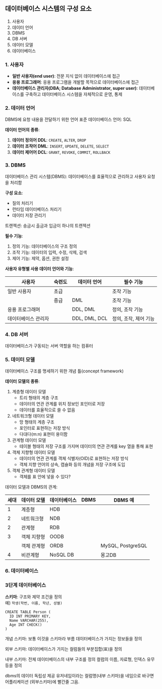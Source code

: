 ## 데이터베이스 시스템의 구성 요소
1. 사용자
2. 데이터 언어
3. DBMS
4. DB 서버
5. 데이터 모델
6. 데이터베이스

### 1. 사용자
- **일반 사용자(end user)**: 전문 지식 없이 데이터베이스에 접근
- **응용 프로그래머**: 응용 프로그램을 개발할 목적으로 데이터베이스에 접근
- **데이터베이스 관리자(DBA; Database Administrator, super user)**: 데이터베이스를 구축하고 데이터베이스 시스템을 자체적으로 운영, 통제

### 2. 데이터 언어
DBMS에 요청 내용을 전달하기 위한 언어
표준 데이터베이스 언어: SQL

**데이터 언어의 종류**:
1. **데이터 정의어 DDL**: `CREATE`, `ALTER`, `DROP`
2. **데이터 조작어 DML**: `INSERT`, `UPDATE`, `DELETE`, `SELECT`
3. **데이터 제어어 DCL**: `GRANT`, `REVOKE`, `COMMIT`, `ROLLBACK`

### 3. DBMS
데이터베이스 관리 시스템(DBMS): 데이터베이스를 효율적으로 관리하고 사용자 요청을 처리함

**구성 요소**:
- 질의 처리기
- 런타임 데이터베이스 처리기
- 데이터 저장 관리기

트랜젝션: 송금시 출금과 입금이 하나의 트랜젝션

**필수 기능**:
1. 정의 기능: 데이터베이스의 구조 정의
2. 조작 기능: 데이터의 입력, 수정, 삭제, 검색
3. 제어 기능: 제약, 옵션, 권한 설정

**사용자 유형별 사용 데이터 언어와 기능**:

|사용자|숙련도|데이터 언어|필수 기능|
|---|---|---|---|
|일반 사용자|초급||조작 기능|
||중급|DML|조작 기능|
|응용 프로그래머||DDL, DML|정의, 조작 기능|
|데이터베이스 관리자||DDL, DML, DCL|정의, 조작, 제어 기능|

### 4. DB 서버
데이터베이스가 구동되는 서버 역할을 하는 컴퓨터

### 5. 데이터 모델
데이터베이스 구조를 명세하기 위한 개념 틀(concept framework)

**데이터 모델의 종류**:
1. 계층형 데이터 모델
   - 트리 형태의 계층 구조
   - 데이터의 연관 관계를 위치 정보인 포인터로 저장
   - 데이터를 효율적으로 쓸 수 없음
2. 네트워크형 데이터 모델
   - 망 형태의 계층 구조
   - 포인터로 표현하는 저장 방식
   - 다대다(m:n) 표현이 용이함
3. 관계형 데이터 모델
   - 테이블 형태의 저장 구조를 가지며 데이터의 연관 관계를 key 열을 통해 표현
4. 객체 지향형 데이터 모델
   - 데이터의 연관 관계를 객체 식별자(OID)로 표현하는 저장 방식
   - 객체 지향 언어의 상속, 캡슐화 등의 개념을 저장 구조에 도입
5. 객체 관계형 데이터 모델
   - 객체를 표 안에 넣을 수 있다?

데이터 모델과 DBMS의 관계:

|세대|데이터 모델|데이터베이스|DBMS|DBMS 예|
|---|---|---|---|---|
|1|계층형|HDB|||
|2|네트워크형|NDB|||
|2|관계형|RDB|||
|3|객체 지향형|OODB|||
||객체 관계형|ORDB||MySQL, PostgreSQL|
|4|비관계형|NoSQL DB||몽고DB|

### 6. 데이터베이스

### 3단계 데이터베이스

**스키마**: 구조와 제약 조건을 정의   
예) `학생(학번, 이름, 학년, 성별)`

```
CREATE TABLE Person (
  ID INT PRIMARY KEY,
  Name VARCHAR(255),
  Age INT CHECK()
)
```




개념 스키마: 보통 이것을 스키마라 부름
데이터베이스가 가지는 정보들을 정의

외부 스키마: 데이터베이스가 가지는 컬럼들의 부분집합(표)을 정의

내부 스키마: 전체 데이터베이스의 내부 구조를 정의
컬럼의 이름, 자료형, 인덱스 유무 등을 정의

dbms의 데이터 독립성 제공
유저네임이라는 컬럼명(내부 스키마)을 네임으로 바구면 어플리케이션 (외부스키마)에 빨간줄 그음.
